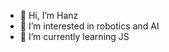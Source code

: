 - 👋 Hi, I’m Hanz
- 👀 I’m interested in robotics and AI
- 🌱 I’m currently learning JS

<!---
Yumboi/Yumboi is a ✨ special ✨ repository because its `README.md` (this file) appears on your GitHub profile.
You can click the Preview link to take a look at your changes.
--->
